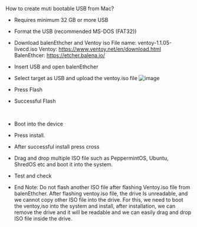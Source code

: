 How to create muti bootable USB from Mac?
-	Requires minimum 32 GB or more USB
-	Format the USB (recommended MS-DOS (FAT32))
-	Download balenEthcher and Ventoy iso
File name: ventoy-1.1.05-livecd.iso
Ventoy: https://www.ventoy.net/en/download.html
BalenEthcer: https://etcher.balena.io/
-	Insert USB and open balenEthcher
 
-	Select target as USB and upload the ventoy.iso file 
 ![image](https://github.com/user-attachments/assets/7164cd13-60a8-4a4f-9c3d-2ace725a88df)



-	Press Flash
  
 
-	Successful Flash
 
 

-	Boot into the device
 

-	Press install.
 

 

-	After successful install press cross
 

 

-	Drag and drop multiple ISO file such as PeppermintOS, Ubuntu, ShredOS etc and boot it into the system.


 

-	Test and check
-	End
Note: Do not flash another ISO file after flashing Ventoy.iso file from balenEthcher. After flashing ventoy.iso file, the drive Is unreadable, and we cannot copy other ISO file into the drive. For this, we need to boot the ventoy,iso into the system and install, after installation, we can remove the drive and it will be readable and we can easily drag and drop ISO file inside the drive.

